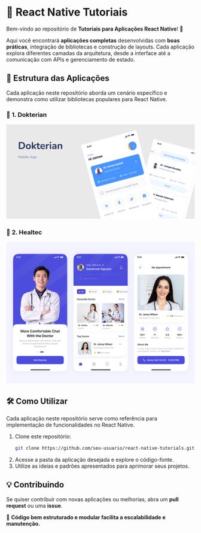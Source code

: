 # 📱 React Native Tutoriais

Bem-vindo ao repositório de **Tutoriais para Aplicações React Native**! 🚀

Aqui você encontrará **aplicações completas** desenvolvidas com **boas práticas**, integração de bibliotecas e construção de layouts. Cada aplicação explora diferentes camadas da arquitetura, desde a interface até a comunicação com APIs e gerenciamento de estado.

## 📂 Estrutura das Aplicações

Cada aplicação neste repositório aborda um cenário específico e demonstra como utilizar bibliotecas populares para React Native.

### 🔹 **1. Dokterian**

[![Dokterian](./Dokterian/cover.png)](./Dokterian)

### 🔹 **2. Healtec**

[![Healtec](./Healtec/cover.png)](./Healtec)


## 🛠️ Como Utilizar
Cada aplicação neste repositório serve como referência para implementação de funcionalidades no React Native.
1. Clone este repositório:
   ```sh
   git clone https://github.com/seu-usuario/react-native-tutorials.git
   ```
2. Acesse a pasta da aplicação desejada e explore o código-fonte.
3. Utilize as ideias e padrões apresentados para aprimorar seus projetos.

## 💡 Contribuindo
Se quiser contribuir com novas aplicações ou melhorias, abra um **pull request** ou uma **issue**.

📌 **Código bem estruturado e modular facilita a escalabilidade e manutenção.**
